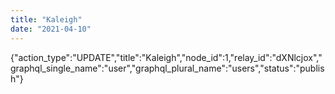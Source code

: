 ```yaml
---
title: "Kaleigh"
date: "2021-04-10"
---
```


{"action\_type":"UPDATE","title":"Kaleigh","node\_id":1,"relay\_id":"dXNlcjox","graphql\_single\_name":"user","graphql\_plural\_name":"users","status":"publish"}
